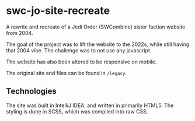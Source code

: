 # swc-jo-site-recreate
A rewrite and recreate of a Jedi Order (SWCombine) sister faction website from 2004.

The goal of the project was to lift the website to the 2022s, while still having that 2004 vibe. The 
challenge was to not use any javascript.

The website has also been altered to be responsive on mobile.

The original site and files can be found in `/legacy`.

## Technologies

The site was built in IntelliJ IDEA, and written in primarily HTML5. The styling is done in SCSS, which was compiled into raw CSS.
